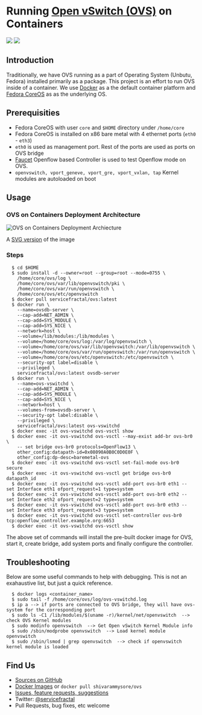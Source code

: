 # Running [Open vSwitch (OVS)](http://www.openvswitch.org/) on Containers

[![](https://images.microbadger.com/badges/version/shivarammysore/ovs.svg)](https://microbadger.com/images/shivarammysore/ovs "Version")
[![](https://images.microbadger.com/badges/image/shivarammysore/ovs.svg)](https://microbadger.com/images/shivarammysore/ovs "Image Layers")

## Introduction

Traditionally, we have OVS running as a part of Operating System (Unbutu, Fedora) installed primarily as a package.  This project is an effort to run OVS inside of a container.  We use [Docker](https://docker.com) as a the default container platform and [Fedora CoreOS](https://getfedora.org/coreos/) as as the underlying OS.

## Prerequisities

  *  Fedora CoreOS with user `core` and `$HOME` directory under `/home/core`
  *  Fedora CoreOS is installed on x86 bare metal with 4 ethernet ports (`eth0` - `eth3`)
  *  `eth0` is used as management port.  Rest of the ports are used as ports on OVS bridge
  *  [Faucet](https://faucet.nz) Openflow based Controller is used to test Openflow mode on OVS.
  *  `openvswitch, vport_geneve, vport_gre, vport_vxlan, tap` Kernel modules are autoloaded on boot

## Usage

### OVS on Containers Deployment Architecture

![OVS on Containers Deployment Archiecture](https://github.com/shivarammysore/ovs/raw/master/docs/images/OVSonContainers.png)

A [SVG version](https://github.com/shivarammysore/ovs/raw/master/docs/images/OVSonContainers.svg) of the image

### Steps

```shell
  $ cd $HOME 
  $ sudo install -d --owner=root --group=root --mode=0755 \
    /home/core/ovs/log \
    /home/core/ovs/var/lib/openvswitch/pki \
    /home/core/ovs/var/run/openvswitch \
    /home/core/ovs/etc/openvswitch
  $ docker pull servicefractal/ovs:latest
  $ docker run \
    --name=ovsdb-server \
    --cap-add=NET_ADMIN \
    --cap-add=SYS_MODULE \
    --cap-add=SYS_NICE \
    --network=host \
    --volume=/lib/modules:/lib/modules \
    --volume=/home/core/ovs/log:/var/log/openvswitch \
    --volume=/home/core/ovs/var/lib/openvswitch:/var/lib/openvswitch \
    --volume=/home/core/ovs/var/run/openvswitch:/var/run/openvswitch \
    --volume=/home/core/ovs/etc/openvswitch:/etc/openvswitch \
    --security-opt label=disable \
    --privileged \
    servicefractal/ovs:latest ovsdb-server
  $ docker run \
    --name=ovs-vswitchd \
    --cap-add=NET_ADMIN \
    --cap-add=SYS_MODULE \
    --cap-add=SYS_NICE \
    --network=host \
    --volumes-from=ovsdb-server \
    --security-opt label:disable \
    --privileged \
    servicefractal/ovs:latest ovs-vswitchd
  $ docker exec -it ovs-vswitchd ovs-vsctl show
  $ docker exec -it ovs-vswitchd ovs-vsctl --may-exist add-br ovs-br0 \
    -- set bridge ovs-br0 protocols=OpenFlow13 \
    other_config:datapath-id=0x08090A0B0C0D0E0F \
    other_config:dp-desc=baremetal-ovs
  $ docker exec -it ovs-vswitchd ovs-vsctl set-fail-mode ovs-br0 secure
  $ docker exec -it ovs-vswitchd ovs-vsctl get bridge ovs-br0 datapath_id
  $ docker exec -it ovs-vswitchd ovs-vsctl add-port ovs-br0 eth1 -- set Interface eth1 ofport_request=1 type=system
  $ docker exec -it ovs-vswitchd ovs-vsctl add-port ovs-br0 eth2 -- set Interface eth2 ofport_request=2 type=system
  $ docker exec -it ovs-vswitchd ovs-vsctl add-port ovs-br0 eth3 -- set Interface eth3 ofport_request=3 type=system
  $ docker exec -it ovs-vswitchd ovs-vsctl set-controller ovs-br0 tcp:openflow_controller.example.org:6653
  $ docker exec -it ovs-vswitchd ovs-vsctl show
```

The above set of commands will install the pre-built docker image for OVS, start it, create bridge, add system ports and finally configure the controller.


## Troubleshooting

Below are some useful commands to help with debugging.  This is not an exahaustive list, but just a quick reference.

```shell
  $ docker logs <container_name>
  $ sudo tail -f /home/core/ovs/log/ovs-vswitchd.log 
  $ ip a --> if ports are connected to OVS bridge, they will have ovs-system for the corresponding port
  $ sudo ls -C1 /lib/modules/$(uname -r)/kernel/net/openvswitch  --> check OVS Kernel modules 
  $ sudo modinfo openvswitch  --> Get Open vSwitch Kernel Module info 
  $ sudo /sbin/modprobe openvswitch  --> Load kernel module openvswitch
  $ sudo /sbin/lsmod | grep openvswitch  --> check if openvswitch kernel module is loaded
```

## Find Us

  *  [Sources on GitHub](https://github.com/servicefractal/ovs)
  *  [Docker Images](https://hub.docker.com/r/shivarammysore/ovs) or `docker pull shivarammysore/ovs`
  *  [Issues, feature requests, suggestions](https://github.com/servicefractal/ovs/issues)
  *  Twitter: [@servicefractal](https://twitter.com/servicefractal)
  *  Pull Requests, bug fixes, etc welcome
